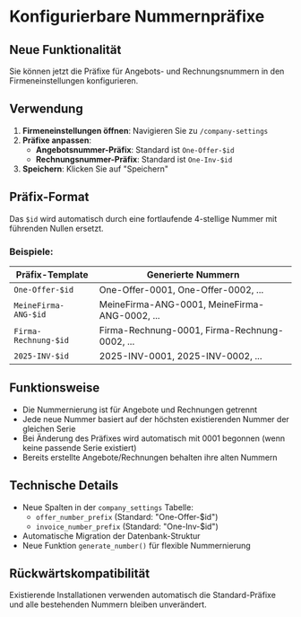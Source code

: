 # Konfigurierbare Nummernpräfixe

## Neue Funktionalität

Sie können jetzt die Präfixe für Angebots- und Rechnungsnummern in den Firmeneinstellungen konfigurieren.

## Verwendung

1. **Firmeneinstellungen öffnen**: Navigieren Sie zu `/company-settings`
2. **Präfixe anpassen**: 
   - **Angebotsnummer-Präfix**: Standard ist `One-Offer-$id`
   - **Rechnungsnummer-Präfix**: Standard ist `One-Inv-$id`
3. **Speichern**: Klicken Sie auf "Speichern"

## Präfix-Format

Das `$id` wird automatisch durch eine fortlaufende 4-stellige Nummer mit führenden Nullen ersetzt.

### Beispiele:

| Präfix-Template | Generierte Nummern |
|----------------|-------------------|
| `One-Offer-$id` | One-Offer-0001, One-Offer-0002, ... |
| `MeineFirma-ANG-$id` | MeineFirma-ANG-0001, MeineFirma-ANG-0002, ... |
| `Firma-Rechnung-$id` | Firma-Rechnung-0001, Firma-Rechnung-0002, ... |
| `2025-INV-$id` | 2025-INV-0001, 2025-INV-0002, ... |

## Funktionsweise

- Die Nummernierung ist für Angebote und Rechnungen getrennt
- Jede neue Nummer basiert auf der höchsten existierenden Nummer der gleichen Serie
- Bei Änderung des Präfixes wird automatisch mit 0001 begonnen (wenn keine passende Serie existiert)
- Bereits erstellte Angebote/Rechnungen behalten ihre alten Nummern

## Technische Details

- Neue Spalten in der `company_settings` Tabelle:
  - `offer_number_prefix` (Standard: "One-Offer-$id")
  - `invoice_number_prefix` (Standard: "One-Inv-$id")
- Automatische Migration der Datenbank-Struktur
- Neue Funktion `generate_number()` für flexible Nummernierung

## Rückwärtskompatibilität

Existierende Installationen verwenden automatisch die Standard-Präfixe und alle bestehenden Nummern bleiben unverändert.
